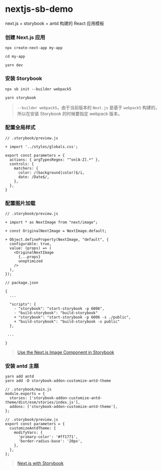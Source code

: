 # nextjs-sb-demo
next.js + storybook + antd 构建的 React 应用模板

### 创建 Next.js 应用

```base
npx create-next-app my-app

cd my-app

yarn dev
```

### 安装 Storybook

```base
npx sb init --builder webpack5

yarn storybook
```

> `--builder webpack5`，由于当前版本的 `Next.js` 是基于 `webpack5` 构建的，所以在安装 Storybook 的时候要指定 webpack 版本。

### 配置全局样式

```base
// .storybook/preview.js

+ import '../styles/globals.css';

export const parameters = {
  actions: { argTypesRegex: "^on[A-Z].*" },
  controls: {
    matchers: {
      color: /(background|color)$/i,
      date: /Date$/,
    },
  },
}

```

### 配置图片加载

```base
// .storybook/preview.js

+ import * as NextImage from "next/image";

+ const OriginalNextImage = NextImage.default;

+ Object.defineProperty(NextImage, "default", {
  configurable: true,
  value: (props) => (
    <OriginalNextImage
      {...props}
      unoptimized
    />
  ),
});
```

```base
// package.json

{
  ...
  
  "scripts": {
    - "storybook": "start-storybook -p 6006",
    - "build-storybook": "build-storybook"
    + "storybook": "start-storybook -p 6006 -s ./public",
    + "build-storybook": "build-storybook -s public"
  },
  
 ...

}
```

> [Use the Next.js Image Component in Storybook](https://dev.to/jonasmerlin/how-to-use-the-next-js-image-component-in-storybook-1415)


### 安装 antd 主题

```base
yarn add antd
yarn add -D storybook-addon-customize-antd-theme

// .storybook/main.js
module.exports = {
  stories: ['storybook-addon-customize-antd-theme/dist/esm/stories/index.js'],
  addons: ['storybook-addon-customize-antd-theme'],
};

// .storybook/preview.js
export const parameters = {
  customizeAntdTheme: {
    modifyVars: {
      'primary-color': '#ff1771',
      'border-radius-base': '20px',
    },
  },
};
```

> [Next.js with Storybook](https://www.youtube.com/watch?v=i5tvZ9f7gJw)
